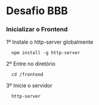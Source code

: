 # Desafio BBB

### Inicializar o Frontend

1º Instale o http-server globalmente

```
  npm install -g http-server
```

2º Entre no diretório

```
  cd /frontend
```

3º Inicie o servidor

```
  http-server
```
